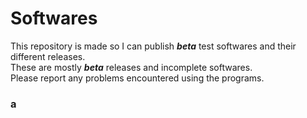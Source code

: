 # Softwares  

This repository is made so I can publish ***beta*** test softwares and their different releases.  
These are mostly ***beta*** releases and incomplete softwares.  
Please report any problems encountered using the programs.  
### a
